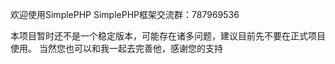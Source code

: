 欢迎使用SimplePHP
SimplePHP框架交流群：787969536

本项目暂时还不是一个稳定版本，可能存在诸多问题，建议目前先不要在正式项目使用。
当然您也可以和我一起去完善他，感谢您的支持

